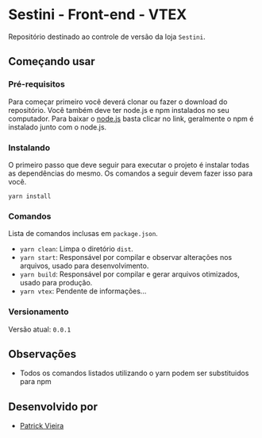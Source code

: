# Sestini - Front-end - VTEX

Repositório destinado ao controle de versão da loja `Sestini`.

## Começando usar

### Pré-requisitos

Para começar primeiro você deverá clonar ou fazer o download do repositório.
Você também deve ter node.js e npm instalados no seu computador.
Para baixar o [node.js](https://nodejs.org/en/) basta clicar no link, geralmente o npm é instalado junto com o node.js.

### Instalando

O primeiro passo que deve seguir para executar o projeto é instalar todas as dependências do mesmo.
Os comandos a seguir devem fazer isso para você.

```
yarn install
```

### Comandos

Lista de comandos inclusas em `package.json`.

- `yarn clean`: Limpa o diretório `dist`.
- `yarn start`: Responsável por compilar e observar alterações nos arquivos, usado para desenvolvimento.
- `yarn build`: Responsável por compilar e gerar arquivos otimizados, usado para produção.
- `yarn vtex`: Pendente de informações...

### Versionamento

Versão atual: `0.0.1`

## Observações

- Todos os comandos listados utilizando o yarn podem ser substituidos para npm

## Desenvolvido por

- [Patrick Vieira](https://github.com/patrickfeitosa)
